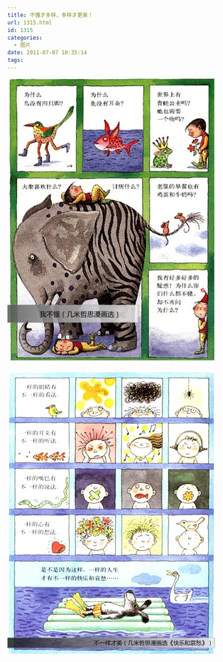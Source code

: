 ```yaml
---
title: 不懂才多样，多样才更美！
url: 1315.html
id: 1315
categories:
  - 图片
date: 2011-07-07 10:35:14
tags:
---
```


![](/images/attachments/month_1107/m20117710348.jpg)  
  
![](/images/attachments/month_1107/s201177103438.jpg)